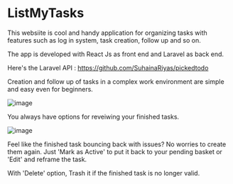 # ListMyTasks
This websiite is cool and handy application for organizing tasks with features such as log in system, task creation, follow up and so on. 

The app is developed with React Js as front end and Laravel as back end.

Here's the Laravel API : https://github.com/SuhainaRiyas/pickedtodo

Creation and follow up of tasks in a complex work environment are simple and easy even for beginners.

![image](https://user-images.githubusercontent.com/103819230/233850339-2626d16f-5c1f-463f-8901-d56738de5d7b.png)

You always have options for reveiwing your finished tasks. 

![image](https://user-images.githubusercontent.com/103819230/233850273-b2559ce5-64a7-4c22-b7af-da3deb43db2f.png)

Feel like the finished task bouncing back with issues? No worries to create them again. Just 'Mark as Active' to put it back to your pending basket or 'Edit' and reframe the task.

With 'Delete' option, Trash it if the finished task is no longer valid.
